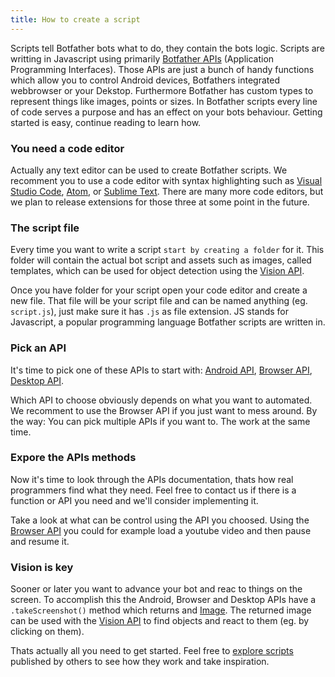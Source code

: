 ```yaml
---
title: How to create a script
---
```


Scripts tell Botfather bots what to do, they contain the bots logic. Scripts are writting in Javascript using primarily [Botfather APIs](/docs/apiref/) (Application Programming Interfaces). Those APIs are just a bunch of handy functions which allow you to control Android devices, Botfathers integrated webbrowser or your Dekstop. Furthermore Botfather has custom types to represent things like images, points or sizes. In Botfather scripts every line of code serves a purpose and has an effect on your bots behaviour. Getting started is easy, continue reading to learn how.

### You need a code editor

Actually any text editor can be used to create Botfather scripts. We recomment you to use a code editor with syntax highlighting such as [Visual Studio Code](https://code.visualstudio.com/), [Atom](https://atom.io/), or [Sublime Text](https://www.sublimetext.com/). There are many more code editors, but we plan to release extensions for those three at some point in the future.

### The script file

Every time you want to write a script `start by creating a folder` for it. This folder will contain the actual bot script and assets such as images, called templates, which can be used for object detection using the [Vision API](/docs/apiref/vision-api/).

Once you have folder for your script open your code editor and create a new file. That file will be your script file and can be named anything (eg. `script.js`), just make sure it has `.js` as file extension. JS stands for Javascript, a popular programming language Botfather scripts are written in.

### Pick an API

It's time to pick one of these APIs to start with: [Android API](/docs/apiref/android-api/), [Browser API](/docs/apiref/browser-api/), [Desktop API](/docs/apiref/desktop-api/).

Which API to choose obviously depends on what you want to automated. We recomment to use the Browser API if you just want to mess around. By the way: You can pick multiple APIs if you want to. The work at the same time.

### Expore the APIs methods

Now it's time to look through the APIs documentation, thats how real programmers find what they need. Feel free to contact us if there is a function or API you need and we'll consider implementing it.

Take a look at what can be control using the API you choosed. Using the [Browser API](/docs/apiref/browser-api/) you could for example load a youtube video and then pause and resume it.

### Vision is key

Sooner or later you want to advance your bot and reac to things on the screen. To accomplish this the Android, Browser and Desktop APIs have a `.takeScreenshot()` method which returns and [Image](/docs/apiref/image-type/). The returned image can be used with the [Vision API](/docs/apiref/vision-api/) to find objects and react to them (eg. by clicking on them).

Thats actually all you need to get started. Feel free to [explore scripts](/scripts/) published by others to see how they work and take inspiration.
